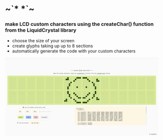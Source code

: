 # \~\`* *\`\~
### make LCD custom characters using the createChar() function from the LiquidCrystal library

- choose the size of your screen
- create glyphs taking up up to 8 sections
- automatically generate the code with your custom characters

![Screenshot of the LCD Custom Glyph Generator](https://github.com/nonnullish/screenduino/blob/main/sc1.png?raw=true)
